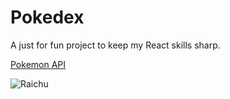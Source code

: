 # Pokedex

A just for fun project to keep my React skills sharp.

[Pokemon API](https://pokeapi.co/)

![Raichu](https://www.clipartmax.com/png/middle/111-1117625_pokemon-shiny-raichu-a-app-icon.png)